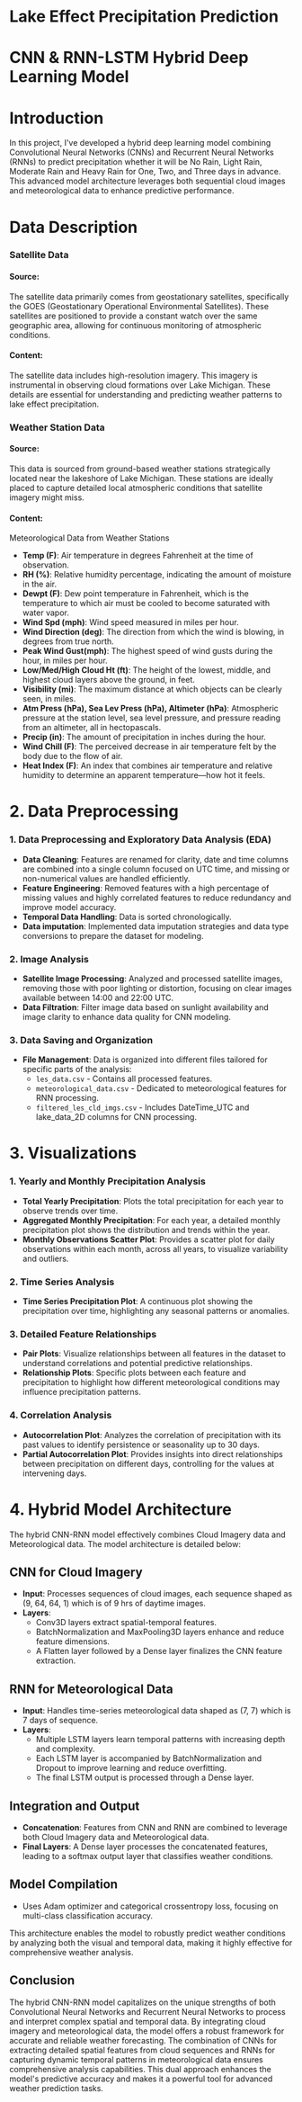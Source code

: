 # Lake Effect Precipitation Prediction

# CNN & RNN-LSTM Hybrid Deep Learning Model

# Introduction
In this project, I've developed a hybrid deep learning model combining Convolutional Neural Networks (CNNs) and Recurrent Neural Networks (RNNs) to predict precipitation whether it will be No Rain, Light Rain, Moderate Rain and Heavy Rain for One, Two, and Three days in advance. This advanced model architecture leverages both sequential cloud images and meteorological data to enhance predictive performance.

# Data Description

### Satellite Data

#### Source:
The satellite data primarily comes from geostationary satellites, specifically the GOES (Geostationary Operational Environmental Satellites). These satellites are positioned to provide a constant watch over the same geographic area, allowing for continuous monitoring of atmospheric conditions.

#### Content:
The satellite data includes high-resolution imagery. This imagery is instrumental in observing cloud formations over Lake Michigan. These details are essential for understanding and predicting weather patterns to lake effect precipitation.

### Weather Station Data

#### Source:
This data is sourced from ground-based weather stations strategically located near the lakeshore of Lake Michigan. These stations are ideally placed to capture detailed local atmospheric conditions that satellite imagery might miss.

#### Content:
Meteorological Data from Weather Stations
- **Temp (F)**: Air temperature in degrees Fahrenheit at the time of observation.
- **RH (%)**: Relative humidity percentage, indicating the amount of moisture in the air.
- **Dewpt (F)**: Dew point temperature in Fahrenheit, which is the temperature to which air must be cooled to become saturated with water vapor.
- **Wind Spd (mph)**: Wind speed measured in miles per hour.
- **Wind Direction (deg)**: The direction from which the wind is blowing, in degrees from true north.
- **Peak Wind Gust(mph)**: The highest speed of wind gusts during the hour, in miles per hour.
- **Low/Med/High Cloud Ht (ft)**: The height of the lowest, middle, and highest cloud layers above the ground, in feet.
- **Visibility (mi)**: The maximum distance at which objects can be clearly seen, in miles.
- **Atm Press (hPa), Sea Lev Press (hPa), Altimeter (hPa)**: Atmospheric pressure at the station level, sea level pressure, and pressure reading from an altimeter, all in hectopascals.
- **Precip (in)**: The amount of precipitation in inches during the hour.
- **Wind Chill (F)**: The perceived decrease in air temperature felt by the body due to the flow of air.
- **Heat Index (F)**: An index that combines air temperature and relative humidity to determine an apparent temperature—how hot it feels.

# 2. Data Preprocessing
### 1. Data Preprocessing and Exploratory Data Analysis (EDA)
- **Data Cleaning**: Features are renamed for clarity, date and time columns are combined into a single column focused on UTC time, and missing or non-numerical values are handled efficiently.
- **Feature Engineering**: Removed features with a high percentage of missing values and highly correlated features to reduce redundancy and improve model accuracy.
- **Temporal Data Handling**: Data is sorted chronologically.
- **Data imputation**: Implemented data imputation strategies and data type conversions to prepare the dataset for modeling.

### 2. Image Analysis
- **Satellite Image Processing**: Analyzed and processed satellite images, removing those with poor lighting or distortion, focusing on clear images available between 14:00 and 22:00 UTC.
- **Data Filtration**: Filter image data based on sunlight availability and image clarity to enhance data quality for CNN modeling.

### 3. Data Saving and Organization
- **File Management**: Data is organized into different files tailored for specific parts of the analysis:
  - `les_data.csv` - Contains all processed features.
  - `meteorological_data.csv` - Dedicated to meteorological features for RNN processing.
  - `filtered_les_cld_imgs.csv` - Includes DateTime_UTC and lake_data_2D columns for CNN processing.

# 3. Visualizations
### 1. Yearly and Monthly Precipitation Analysis
- **Total Yearly Precipitation**: Plots the total precipitation for each year to observe trends over time.
- **Aggregated Monthly Precipitation**: For each year, a detailed monthly precipitation plot shows the distribution and trends within the year.
- **Monthly Observations Scatter Plot**: Provides a scatter plot for daily observations within each month, across all years, to visualize variability and outliers.

### 2. Time Series Analysis
- **Time Series Precipitation Plot**: A continuous plot showing the precipitation over time, highlighting any seasonal patterns or anomalies.

### 3. Detailed Feature Relationships
- **Pair Plots**: Visualize relationships between all features in the dataset to understand correlations and potential predictive relationships.
- **Relationship Plots**: Specific plots between each feature and precipitation to highlight how different meteorological conditions may influence precipitation patterns.

### 4. Correlation Analysis
- **Autocorrelation Plot**: Analyzes the correlation of precipitation with its past values to identify persistence or seasonality up to 30 days.
- **Partial Autocorrelation Plot**: Provides insights into direct relationships between precipitation on different days, controlling for the values at intervening days.

# 4. Hybrid Model Architecture

The hybrid CNN-RNN model effectively combines Cloud Imagery data and Meteorological data. The model architecture is detailed below:

## CNN for Cloud Imagery
- **Input**: Processes sequences of cloud images, each sequence shaped as (9, 64, 64, 1) which is of 9 hrs of daytime images.
- **Layers**:
  - Conv3D layers extract spatial-temporal features.
  - BatchNormalization and MaxPooling3D layers enhance and reduce feature dimensions.
  - A Flatten layer followed by a Dense layer finalizes the CNN feature extraction.

## RNN for Meteorological Data
- **Input**: Handles time-series meteorological data shaped as (7, 7) which is 7 days of sequence.
- **Layers**:
  - Multiple LSTM layers learn temporal patterns with increasing depth and complexity.
  - Each LSTM layer is accompanied by BatchNormalization and Dropout to improve learning and reduce overfitting.
  - The final LSTM output is processed through a Dense layer.

## Integration and Output
- **Concatenation**: Features from CNN and RNN are combined to leverage both Cloud Imagery data and Meteorological data.
- **Final Layers**: A Dense layer processes the concatenated features, leading to a softmax output layer that classifies weather conditions.

## Model Compilation
- Uses Adam optimizer and categorical crossentropy loss, focusing on multi-class classification accuracy.

This architecture enables the model to robustly predict weather conditions by analyzing both the visual and temporal data, making it highly effective for comprehensive weather analysis.

## Conclusion

The hybrid CNN-RNN model capitalizes on the unique strengths of both Convolutional Neural Networks and Recurrent Neural Networks to process and interpret complex spatial and temporal data. By integrating cloud imagery and meteorological data, the model offers a robust framework for accurate and reliable weather forecasting. The combination of CNNs for extracting detailed spatial features from cloud sequences and RNNs for capturing dynamic temporal patterns in meteorological data ensures comprehensive analysis capabilities. This dual approach enhances the model's predictive accuracy and makes it a powerful tool for advanced weather prediction tasks.


